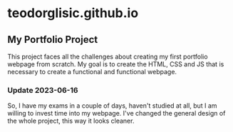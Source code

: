 # teodorglisic.github.io
## My Portfolio Project

This project faces all the challenges about creating my first portfolio webpage from scratch.
My goal is to create the HTML, CSS and JS that is necessary to create a functional and functional webpage.

### Update 2023-06-16
So, I have my exams in a couple of days, haven't studied at all, but I am willing to invest time into my webpage. I've changed the general design of the whole project, this way it looks cleaner.
